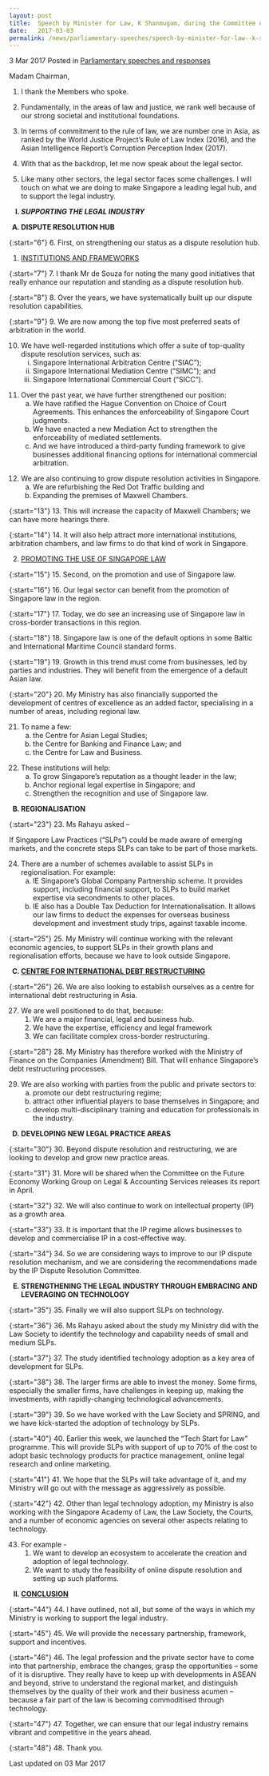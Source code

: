 ```yaml
---
layout: post
title:  Speech by Minister for Law, K Shanmugam, during the Committee of Supply Debate 2017
date:   2017-03-03
permalink: /news/parliamentary-speeches/speech-by-minister-for-law--k-shanmugam--during-the-committee-of0
---
```


3 Mar 2017 Posted in [Parliamentary speeches and responses](/news/parliamentary-speeches)


Madam Chairman,

1. I thank the Members who spoke. 

2. Fundamentally, in the areas of law and justice, we rank well because of our strong societal and institutional foundations.


3. In terms of commitment to the rule of law, we are number one in Asia, as ranked by the World Justice Project’s Rule of Law Index (2016), and the Asian Intelligence Report’s Corruption Perception Index (2017).


4. With that as the backdrop, let me now speak about the legal sector. 


5. Like many other sectors, the legal sector faces some challenges. I will touch on what we are doing to make Singapore a leading legal hub, and to support the legal industry.

<ol style="list-style-type: upper-roman; font-weight:bold;">
<li><i>SUPPORTING THE LEGAL INDUSTRY</i></li>
</ol>


<ol style="list-style-type: upper-alpha; font-weight:bold;">
<li>DISPUTE RESOLUTION HUB </li>
</ol>

{:start="6"}
6. First, on strengthening our status as a dispute resolution hub. 

<ol start="1">
<li><u> INSTITUTIONS AND FRAMEWORKS </u></li>
</ol>


{:start="7"}
7. I thank Mr de Souza for noting the many good initiatives that really enhance our reputation and standing as a dispute resolution hub.

{:start="8"}
8. Over the years, we have systematically built up our dispute resolution capabilities. 

{:start="9"}
9. We are now among the top five most preferred seats of arbitration in the world.

<ol start="10">
<li> We have well-regarded institutions which offer a suite of top-quality dispute resolution services, such as: 

<ol style="list-style-type: lower-roman">
<li>Singapore International Arbitration Centre (“SIAC”);</li>
<li>Singapore International Mediation Centre (“SIMC”); and </li>
<li>Singapore International Commercial Court (“SICC”).</li>
</ol>

</li>
</ol>


<ol start="11">
<li>Over the past year, we have further strengthened our position:

<ol style="list-style-type: lower-alpha">
<li> We have ratified the Hague Convention on Choice of Court Agreements. This enhances the enforceability of Singapore Court judgments. </li>
<li>We have enacted a new Mediation Act to strengthen the enforceability of mediated settlements. </li>
<li>And we have introduced a third-party funding framework to give businesses additional financing options for international commercial arbitration.</li>
</ol>

</li>
</ol>


<ol start="12">
<li>We are also continuing to grow dispute resolution activities in Singapore. 

<ol style="list-style-type: lower-alpha">
<li>We are refurbishing the Red Dot Traffic building and</li>
<li>Expanding the premises of Maxwell Chambers.</li>
</ol>

</li>
</ol>


{:start="13"}
13. This will increase the capacity of Maxwell Chambers; we can have more hearings there.

{:start="14"}
14. It will also help attract more international institutions, arbitration chambers, and law firms to do that kind of work in Singapore. 


<ol start="2">
<li><u>PROMOTING THE USE OF SINGAPORE LAW</u></li>
</ol>


{:start="15"}
15. Second, on the promotion and use of Singapore law.

{:start="16"}
16. Our legal sector can benefit from the promotion of Singapore law in the region. 

{:start="17"}
17. Today, we do see an increasing use of Singapore law in cross-border transactions in this region.

{:start="18"}
18. Singapore law is one of the default options in some Baltic and International Maritime Council standard forms.

{:start="19"}
19. Growth in this trend must come from businesses, led by parties and industries. They will benefit from the emergence of a default Asian law. 

{:start="20"}
20. My Ministry has also financially supported the development of centres of excellence as an added factor, specialising in a number of areas, including regional law. 



<ol start="21">
<li>To name a few: 

<ol style="list-style-type: lower-alpha">
<li> the Centre for Asian Legal Studies; </li>
<li>the Centre for Banking and Finance Law; and</li>
<li>the Centre for Law and Business.</li>
</ol>

</li>
</ol>

<ol start="22">
<li>These institutions will help:

<ol style="list-style-type: lower-alpha">
<li>To grow Singapore’s reputation as a thought leader in the law;</li>
<li>Anchor regional legal expertise in Singapore; and</li>
<li>Strengthen the recognition and use of Singapore law. </li>
</ol>

</li>
</ol>


<ol start="2" style="list-style-type: upper-alpha; font-weight:bold;">
<li>REGIONALISATION </li>
</ol>

{:start="23"}
23. Ms Rahayu asked – 

If Singapore Law Practices (“SLPs”) could be made aware of emerging markets, and the concrete steps SLPs can take to be part of those markets.


<ol start="24">
<li>There are a number of schemes available to assist SLPs in regionalisation. 
For example: 
<ol style="list-style-type: lower-alpha">
<li>IE Singapore’s Global Company Partnership scheme. It provides support, including financial support, to SLPs to build market expertise via secondments to other places. </li>
<li> IE also has a Double Tax Deduction for Internationalisation. It allows our law firms to deduct the expenses for overseas business development and investment study trips, against taxable income.

</li>
</ol>
</li>
</ol>

{:start="25"}
25. My Ministry will continue working with the relevant economic agencies, to support SLPs in their growth plans and regionalisation efforts, because we have to look outside Singapore.


<ol start="3" style="list-style-type: upper-alpha; font-weight:bold;">
<li><u>CENTRE FOR INTERNATIONAL DEBT RESTRUCTURING</u></li>
</ol>


{:start="26"}
26. We are also looking to establish ourselves as a centre for international debt restructuring in Asia. 


<ol start="27">
<li>We are well positioned to do that, because: 

<ol>
<li>We are a major financial, legal and business hub.</li>
<li>We have the expertise, efficiency and legal framework</li>
<li>We can facilitate complex cross-border restructuring.</li>
</ol>

</li>
</ol>


{:start="28"}
28. My Ministry has therefore worked with the Ministry of Finance on the Companies (Amendment) Bill. That will enhance Singapore’s debt restructuring processes. 

<ol start="29">
<li>We are also working with parties from the public and private sectors to: 

<ol style="list-style-type: lower-alpha">
<li>promote our debt restructuring regime;</li>
<li>attract other influential players to base themselves in Singapore; and</li>
<li>develop multi-disciplinary training and education for professionals in the industry.</li>
</ol>

</li>
</ol>


<ol start="4" style="list-style-type: upper-alpha; font-weight:bold;">
<li>DEVELOPING NEW LEGAL PRACTICE AREAS </li>
</ol>


{:start="30"}
30. Beyond dispute resolution and restructuring, we are looking to develop and grow new practice areas. 

{:start="31"}
31. More will be shared when the Committee on the Future Economy Working Group on Legal & Accounting Services releases its report in April. 

{:start="32"}
32. We will also continue to work on intellectual property (IP) as a growth area. 

{:start="33"}
33. It is important that the IP regime allows businesses to develop and commercialise IP in a cost-effective way. 

{:start="34"}
34. So we are considering ways to improve to our IP dispute resolution mechanism, and we are considering the recommendations made by the IP Dispute Resolution Committee.

<ol start="5" style="list-style-type: upper-alpha; font-weight:bold;">
<li>STRENGTHENING THE LEGAL INDUSTRY THROUGH EMBRACING AND LEVERAGING ON TECHNOLOGY</li>
</ol>


{:start="35"}
35. Finally we will also support SLPs on technology. 

{:start="36"}
36. Ms Rahayu asked about the study my Ministry did with the Law Society to identify the technology and capability needs of small and medium SLPs. 

{:start="37"}
37. The study identified technology adoption as a key area of development for SLPs.

{:start="38"}
38. The larger firms are able to invest the money. Some firms, especially the smaller firms, have challenges in keeping up, making the investments, with rapidly-changing technological advancements. 

{:start="39"}
39. So we have worked with the Law Society and SPRING, and we have kick-started the adoption of technology by SLPs.

{:start="40"}
40. Earlier this week, we launched the “Tech Start for Law” programme. This will provide SLPs with support of up to 70% of the cost to adopt basic technology products for practice management, online legal research and online marketing.

{:start="41"}
41. We hope that the SLPs will take advantage of it, and my Ministry will go out with the message as aggressively as possible. 

{:start="42"}
42. Other than legal technology adoption, my Ministry is also working with the Singapore Academy of Law, the Law Society, the Courts, and a number of economic agencies on several other aspects relating to technology.

<ol start="43">
<li>For example - 

<ol>
<li>We want to develop an ecosystem to accelerate the creation and adoption of legal technology. </li>
<li>We want to study the feasibility of online dispute resolution and setting up such platforms. </li>
</ol>

</li>
</ol>


<ol start="2" style="list-style-type: upper-roman; font-weight:bold;">
<li><u>CONCLUSION</u></li>
</ol>

{:start="44"}
44. I have outlined, not all, but some of the ways in which my Ministry is working to support the legal industry.

{:start="45"}
45. We will provide the necessary partnership, framework, support and incentives. 

{:start="46"}
46. The legal profession and the private sector have to come into that partnership, embrace the changes, grasp the opportunities – some of it is disruptive. They really have to keep up with developments in ASEAN and beyond, strive to understand the regional market, and distinguish themselves by the quality of their work and their business acumen – because a fair part of the law is becoming commoditised through technology.

{:start="47"}
47. Together, we can ensure that our legal industry remains vibrant and competitive in the years ahead. 

{:start="48"}
48. Thank you.






<p class="right-side-updated">Last updated on 03 Mar 2017</p> 
